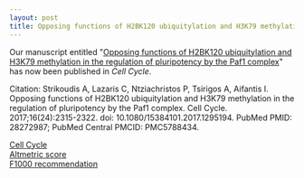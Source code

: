 ```yaml
---
layout: post
title: Opposing functions of H2BK120 ubiquitylation and H3K79 methylation in the regulation of pluripotency by the Paf1 complex
---
```


Our manuscript entitled "[Opposing
functions of H2BK120 ubiquitylation and H3K79 methylation in the regulation of
pluripotency by the Paf1 complex](https://www.ncbi.nlm.nih.gov/pubmed/28272987)" has now been published in _Cell Cycle_.  

Citation: Strikoudis A, Lazaris C, Ntziachristos P, Tsirigos A, Aifantis I. Opposing
functions of H2BK120 ubiquitylation and H3K79 methylation in the regulation of
pluripotency by the Paf1 complex. Cell Cycle. 2017;16(24):2315-2322. doi:
10.1080/15384101.2017.1295194. PubMed PMID: 28272987; PubMed Central PMCID:
PMC5788434.

[Cell Cycle](https://www.tandfonline.com/doi/full/10.1080/15384101.2017.1295194)   
[Altmetric score](https://www.altmetric.com/details/17293275)   
[F1000 recommendation](https://f1000.com/prime/727382075)
